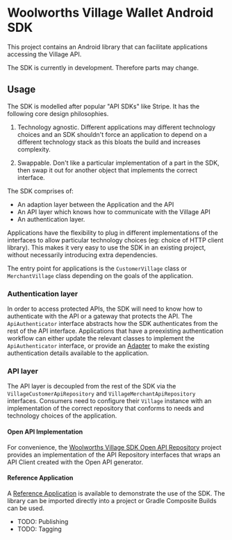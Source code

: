 # Woolworths Village Wallet Android SDK

This project contains an Android library that can facilitate
applications accessing the Village API.

The SDK is currently in development. Therefore parts may change.

## Usage

The SDK is modelled after popular "API SDKs" like Stripe. It has the
following core design philosophies.

1. Technology agnostic. Different applications may different technology
choices and an SDK shouldn't force an application to depend on a different
technology stack as this bloats the build and increases complexity.

2. Swappable. Don't like a particular implementation of a part in the
SDK, then swap it out for another object that implements the correct
interface.

The SDK comprises of:
 - An adaption layer between the Application and the API
 - An API layer which knows how to communicate with the Village API
 - An authentication layer.

Applications have the flexibility to plug in different implementations of
the interfaces to allow particular technology choices (eg: choice of
HTTP client library). This makes it very easy to use the SDK in an
existing project, without necessarily introducing extra dependencies.

The entry point for applications is the `CustomerVillage` class or
`MerchantVillage` class depending on the goals of the application.

### Authentication layer

In order to access protected APIs, the SDK will need to know how to
authenticate with the API or a gateway that protects the API. The
`ApiAuthenticator` interface abstracts how the SDK authenticates from
the rest of the API interface. Applications that have a preexisting
authentication workflow can either update the relevant classes to implement the
`ApiAuthenticator` interface, or provide an [Adapter](https://en.wikipedia.org/wiki/Adapter_pattern#Java)
to make the existing authentication details available to the application.

### API layer

The API layer is decoupled from the rest of the SDK via the
`VillageCustomerApiRepository` and `VillageMerchantApiRepository`
interfaces. Consumers need to configure their `Village` instance with
an implementation of the correct repository that conforms to needs and
technology choices of the application.

#### Open API Implementation

For convenience, the [Woolworths Village SDK Open API Repository](https://github.com/woolworthslimited/paysdk2-openapi)
project provides an implementation of the API Repository interfaces
that wraps an API Client created with the Open API generator.

#### Reference Application

A [Reference Application](https://github.com/woolworthslimited/paysdk2-reference-android) is available
to demonstrate the use of the SDK. The library can be imported directly into a project
or Gradle Composite Builds can be used.

- TODO: Publishing
- TODO: Tagging